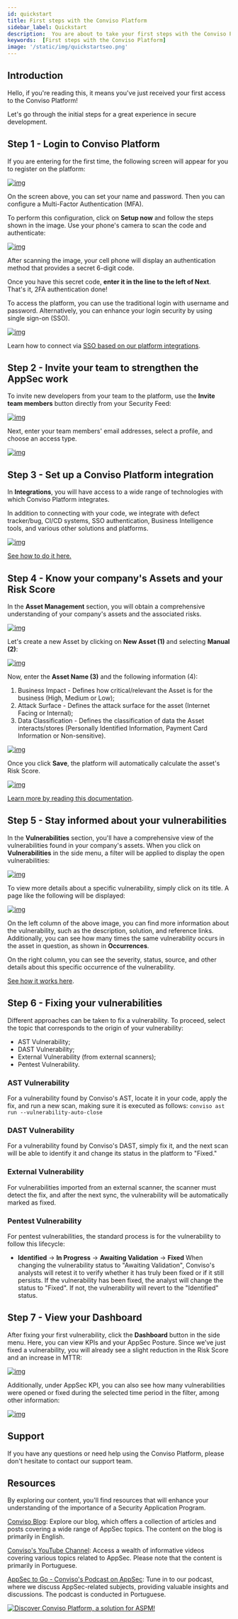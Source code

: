 ```yaml
---
id: quickstart
title: First steps with the Conviso Platform
sidebar_label: Quickstart
description:  You are about to take your first steps with the Conviso Platform and start a new experience with secure development. Let's go!
keywords:  [First steps with the Conviso Platform]
image: '/static/img/quickstartseo.png'
---
```


## Introduction

Hello, if you're reading this, it means you've just received your first access to the Conviso Platform! 

Let's go through the initial steps for a great experience in secure development.

## Step 1 - Login to Conviso Platform
If you are entering for the first time, the following screen will appear for you to register on the platform:

<div style={{textAlign: 'center', maxWidth: '50%' }}>

[![img](../../static/img/start-here/start-here-img1.png 'Login to Conviso Platform')](https://cta-service-cms2.hubspot.com/web-interactives/public/v1/track/redirect?encryptedPayload=AVxigLKtcWzoFbzpyImNNQsXC9S54LjJuklwM39zNd7hvSoR%2FVTX%2FXjNdqdcIIDaZwGiNwYii5hXwRR06puch8xINMyL3EXxTMuSG8Le9if9juV3u%2F%2BX%2FCKsCZN1tLpW39gGnNpiLedq%2BrrfmYxgh8G%2BTcRBEWaKasQ%3D&webInteractiveContentId=125788977029&portalId=5613826)

</div>

On the screen above, you can set your name and password. Then you can configure a Multi-Factor Authentication (MFA).

To perform this configuration, click on **Setup now** and follow the steps shown in the image. Use your phone's camera to scan the code and authenticate:

<div style={{textAlign: 'center', maxWidth: '50%' }}>

[![img](../../static/img/start-here/start-here-img2.png 'Setup a Multiple Factor setting')](https://cta-service-cms2.hubspot.com/web-interactives/public/v1/track/redirect?encryptedPayload=AVxigLKtcWzoFbzpyImNNQsXC9S54LjJuklwM39zNd7hvSoR%2FVTX%2FXjNdqdcIIDaZwGiNwYii5hXwRR06puch8xINMyL3EXxTMuSG8Le9if9juV3u%2F%2BX%2FCKsCZN1tLpW39gGnNpiLedq%2BrrfmYxgh8G%2BTcRBEWaKasQ%3D&webInteractiveContentId=125788977029&portalId=5613826)

</div>

After scanning the image, your cell phone will display an authentication method that provides a secret 6-digit code.

Once you have this secret code, **enter it in the line to the left of Next**. That's it, 2FA authentication done!

To access the platform, you can use the traditional login with username and password. Alternatively, you can enhance your login security by using single sign-on (SSO).

<div style={{textAlign: 'center', maxWidth: '90%'}}>

[![img](../../static/img/start-here/start-here-img3.png 'Login security using a single sign-on (SSO)')](https://cta-service-cms2.hubspot.com/web-interactives/public/v1/track/redirect?encryptedPayload=AVxigLKtcWzoFbzpyImNNQsXC9S54LjJuklwM39zNd7hvSoR%2FVTX%2FXjNdqdcIIDaZwGiNwYii5hXwRR06puch8xINMyL3EXxTMuSG8Le9if9juV3u%2F%2BX%2FCKsCZN1tLpW39gGnNpiLedq%2BrrfmYxgh8G%2BTcRBEWaKasQ%3D&webInteractiveContentId=125788977029&portalId=5613826)

</div>

Learn how to connect via [SSO based on our platform integrations](/integrations/google.md).

## Step 2 - Invite your team to strengthen the AppSec work
To invite new developers from your team to the platform, use the **Invite team members** button directly from your Security Feed:

<div style={{textAlign: 'center', maxWidth: '80%' }}>

[![img](../../static/img/start-here/start-here-img4.png 'Invite your team')](https://cta-service-cms2.hubspot.com/web-interactives/public/v1/track/redirect?encryptedPayload=AVxigLKtcWzoFbzpyImNNQsXC9S54LjJuklwM39zNd7hvSoR%2FVTX%2FXjNdqdcIIDaZwGiNwYii5hXwRR06puch8xINMyL3EXxTMuSG8Le9if9juV3u%2F%2BX%2FCKsCZN1tLpW39gGnNpiLedq%2BrrfmYxgh8G%2BTcRBEWaKasQ%3D&webInteractiveContentId=125788977029&portalId=5613826)

</div>

Next, enter your team members' email addresses, select a profile, and choose an access type.

<div style={{textAlign: 'center', maxWidth: '80%' }}>

[![img](../../static/img/start-here/start-here-img4.png 'Invite your team')](https://cta-service-cms2.hubspot.com/web-interactives/public/v1/track/redirect?encryptedPayload=AVxigLKtcWzoFbzpyImNNQsXC9S54LjJuklwM39zNd7hvSoR%2FVTX%2FXjNdqdcIIDaZwGiNwYii5hXwRR06puch8xINMyL3EXxTMuSG8Le9if9juV3u%2F%2BX%2FCKsCZN1tLpW39gGnNpiLedq%2BrrfmYxgh8G%2BTcRBEWaKasQ%3D&webInteractiveContentId=125788977029&portalId=5613826)

</div>

<!--If you have any questions about profiles and access types, [click here]("Users Management").-->

## Step 3 - Set up a Conviso Platform integration

In **Integrations**, you will have access to a wide range of technologies with which Conviso Platform integrates.

In addition to connecting with your code, we integrate with defect tracker/bug, CI/CD systems, SSO authentication, Business Intelligence tools, and various other solutions and platforms.

<div style={{textAlign: 'center'}}>

[![img](../../static/img/start-here/start-here-img6.png 'Integrations')](https://cta-service-cms2.hubspot.com/web-interactives/public/v1/track/redirect?encryptedPayload=AVxigLKtcWzoFbzpyImNNQsXC9S54LjJuklwM39zNd7hvSoR%2FVTX%2FXjNdqdcIIDaZwGiNwYii5hXwRR06puch8xINMyL3EXxTMuSG8Le9if9juV3u%2F%2BX%2FCKsCZN1tLpW39gGnNpiLedq%2BrrfmYxgh8G%2BTcRBEWaKasQ%3D&webInteractiveContentId=125788977029&portalId=5613826)

</div>

[See how to do it here.](/integrations/integrations_intro.md)

## Step 4 - Know your company's Assets and your Risk Score

In the **Asset Management** section, you will obtain a comprehensive understanding of your company's assets and the associated risks.

<div style={{textAlign: 'center'}}>

[![img](../../static/img/start-here/start-here-img7.png 'In the Assets Management section')](https://cta-service-cms2.hubspot.com/web-interactives/public/v1/track/redirect?encryptedPayload=AVxigLKtcWzoFbzpyImNNQsXC9S54LjJuklwM39zNd7hvSoR%2FVTX%2FXjNdqdcIIDaZwGiNwYii5hXwRR06puch8xINMyL3EXxTMuSG8Le9if9juV3u%2F%2BX%2FCKsCZN1tLpW39gGnNpiLedq%2BrrfmYxgh8G%2BTcRBEWaKasQ%3D&webInteractiveContentId=125788977029&portalId=5613826)

</div>

Let's create a new Asset by clicking on **New Asset (1)** and selecting **Manual (2)**:

<div style={{textAlign: 'center'}}>

[![img](../../static/img/start-here/start-here-img8.png 'In the Assets Management section')](https://cta-service-cms2.hubspot.com/web-interactives/public/v1/track/redirect?encryptedPayload=AVxigLKtcWzoFbzpyImNNQsXC9S54LjJuklwM39zNd7hvSoR%2FVTX%2FXjNdqdcIIDaZwGiNwYii5hXwRR06puch8xINMyL3EXxTMuSG8Le9if9juV3u%2F%2BX%2FCKsCZN1tLpW39gGnNpiLedq%2BrrfmYxgh8G%2BTcRBEWaKasQ%3D&webInteractiveContentId=125788977029&portalId=5613826)

</div>

Now, enter the **Asset Name (3)** and the following information (4):
1. Business Impact - Defines how critical/relevant the Asset is for the business (High, Medium or Low);
2. Attack Surface - Defines the attack surface for the asset (Internet Facing or Internal);
3. Data Classification - Defines the classification of data the Asset interacts/stores (Personally Identified Information, Payment Card Information or Non-sensitive).

<div style={{textAlign: 'center'}}>

[![img](../../static/img/start-here/start-here-img9.png 'In the Assets Management section')](https://cta-service-cms2.hubspot.com/web-interactives/public/v1/track/redirect?encryptedPayload=AVxigLKtcWzoFbzpyImNNQsXC9S54LjJuklwM39zNd7hvSoR%2FVTX%2FXjNdqdcIIDaZwGiNwYii5hXwRR06puch8xINMyL3EXxTMuSG8Le9if9juV3u%2F%2BX%2FCKsCZN1tLpW39gGnNpiLedq%2BrrfmYxgh8G%2BTcRBEWaKasQ%3D&webInteractiveContentId=125788977029&portalId=5613826)

</div>

Once you click **Save**, the platform will automatically calculate the asset's Risk Score.

<div style={{textAlign: 'center'}}>

[![img](../../static/img/start-here/start-here-img10.png 'In the Assets Management section')](https://cta-service-cms2.hubspot.com/web-interactives/public/v1/track/redirect?encryptedPayload=AVxigLKtcWzoFbzpyImNNQsXC9S54LjJuklwM39zNd7hvSoR%2FVTX%2FXjNdqdcIIDaZwGiNwYii5hXwRR06puch8xINMyL3EXxTMuSG8Le9if9juV3u%2F%2BX%2FCKsCZN1tLpW39gGnNpiLedq%2BrrfmYxgh8G%2BTcRBEWaKasQ%3D&webInteractiveContentId=125788977029&portalId=5613826)

</div>

[Learn more by reading this documentation](/general/assets_management.md).

## Step 5 - Stay informed about your vulnerabilities​

In the **Vulnerabilities** section, you'll have a comprehensive view of the vulnerabilities found in your company's assets. When you click on **Vulnerabilities** in the side menu, a filter will be applied to display the open vulnerabilities:

<div style={{textAlign: 'center'}}>

[![img](../../static/img/start-here/start-here-img11.png 'Vulnerabilities')](https://cta-service-cms2.hubspot.com/web-interactives/public/v1/track/redirect?encryptedPayload=AVxigLKtcWzoFbzpyImNNQsXC9S54LjJuklwM39zNd7hvSoR%2FVTX%2FXjNdqdcIIDaZwGiNwYii5hXwRR06puch8xINMyL3EXxTMuSG8Le9if9juV3u%2F%2BX%2FCKsCZN1tLpW39gGnNpiLedq%2BrrfmYxgh8G%2BTcRBEWaKasQ%3D&webInteractiveContentId=125788977029&portalId=5613826)

</div>

To view more details about a specific vulnerability, simply click on its title. A page like the following will be displayed:

<div style={{textAlign: 'center'}}>

[![img](../../static/img/start-here/start-here-img9.png 'In the Assets Management section')](https://cta-service-cms2.hubspot.com/web-interactives/public/v1/track/redirect?encryptedPayload=AVxigLKtcWzoFbzpyImNNQsXC9S54LjJuklwM39zNd7hvSoR%2FVTX%2FXjNdqdcIIDaZwGiNwYii5hXwRR06puch8xINMyL3EXxTMuSG8Le9if9juV3u%2F%2BX%2FCKsCZN1tLpW39gGnNpiLedq%2BrrfmYxgh8G%2BTcRBEWaKasQ%3D&webInteractiveContentId=125788977029&portalId=5613826)

</div>

On the left column of the above image, you can find more information about the vulnerability, such as the description, solution, and reference links. Additionally, you can see how many times the same vulnerability occurs in the asset in question, as shown in **Occurrences**.

On the right column, you can see the severity, status, source, and other details about this specific occurrence of the vulnerability.

[See how it works here](https://docs.convisoappsec.com/general/vulnerabilities_management).

## Step 6 - Fixing your vulnerabilities

Different approaches can be taken to fix a vulnerability. To proceed, select the topic that corresponds to the origin of your vulnerability:
- AST Vulnerability;
- DAST Vulnerability;
- External Vulnerability (from external scanners);
- Pentest Vulnerability.

### AST Vulnerability

For a vulnerability found by Conviso's AST, locate it in your code, apply the fix, and run a new scan, making sure it is executed as follows:
```conviso ast run --vulnerability-auto-close```

### DAST Vulnerability

For a vulnerability found by Conviso's DAST, simply fix it, and the next scan will be able to identify it and change its status in the platform to "Fixed."

### External Vulnerability

For vulnerabilities imported from an external scanner, the scanner must detect the fix, and after the next sync, the vulnerability will be automatically marked as fixed.

### Pentest Vulnerability

For pentest vulnerabilities, the standard process is for the vulnerability to follow this lifecycle:
- **Identified** -> **In Progress** -> **Awaiting Validation** -> **Fixed**
When changing the vulnerability status to "Awaiting Validation", Conviso's analysts will retest it to verify whether it has truly been fixed or if it still persists. If the vulnerability has been fixed, the analyst will change the status to "Fixed". If not, the vulnerability will revert to the "Identified" status.

<!-- ATUALIZAR IMAGENS DO DASHBOARD -->
## Step 7 - View your Dashboard

After fixing your first vulnerability, click the **Dashboard** button in the side menu. Here, you can view KPIs and your AppSec Posture. Since we’ve just fixed a vulnerability, you will already see a slight reduction in the Risk Score and an increase in MTTR:

<div style={{textAlign: 'center'}}>

[![img](../../static/img/start-here/start-here-img13.png 'Dashboard')](https://cta-service-cms2.hubspot.com/web-interactives/public/v1/track/redirect?encryptedPayload=AVxigLKtcWzoFbzpyImNNQsXC9S54LjJuklwM39zNd7hvSoR%2FVTX%2FXjNdqdcIIDaZwGiNwYii5hXwRR06puch8xINMyL3EXxTMuSG8Le9if9juV3u%2F%2BX%2FCKsCZN1tLpW39gGnNpiLedq%2BrrfmYxgh8G%2BTcRBEWaKasQ%3D&webInteractiveContentId=125788977029&portalId=5613826)

</div>

Additionally, under AppSec KPI, you can also see how many vulnerabilities were opened or fixed during the selected time period in the filter, among other information:

<div style={{textAlign: 'center'}}>

[![img](../../static/img/start-here/start-here-img14.png 'Dashboard')](https://cta-service-cms2.hubspot.com/web-interactives/public/v1/track/redirect?encryptedPayload=AVxigLKtcWzoFbzpyImNNQsXC9S54LjJuklwM39zNd7hvSoR%2FVTX%2FXjNdqdcIIDaZwGiNwYii5hXwRR06puch8xINMyL3EXxTMuSG8Le9if9juV3u%2F%2BX%2FCKsCZN1tLpW39gGnNpiLedq%2BrrfmYxgh8G%2BTcRBEWaKasQ%3D&webInteractiveContentId=125788977029&portalId=5613826)

</div>

<!--Learn how to [build your project for a security initiative in your application](/general/projects_management.md).-->

## Support

If you have any questions or need help using the Conviso Platform, please don't hesitate to contact our support team.

## Resources
By exploring our content, you'll find resources that will enhance your understanding of the importance of a Security Application Program.

[Conviso Blog](https://bit.ly/3JtXM8A): Explore our blog, which offers a collection of articles and posts covering a wide range of AppSec topics. The content on the blog is primarily in English.

[Conviso's YouTube Channel](https://bit.ly/3NIbbfM): Access a wealth of informative videos covering various topics related to AppSec. Please note that the content is primarily in Portuguese.

[AppSec to Go - Conviso's Podcast on AppSec](https://spoti.fi/43UJQwN): Tune in to our podcast, where we discuss AppSec-related subjects, providing valuable insights and discussions. The podcast is conducted in Portuguese.

[![Discover Conviso Platform, a solution for ASPM!](https://no-cache.hubspot.com/cta/default/5613826/interactive-125788977029.png)](https://cta-service-cms2.hubspot.com/web-interactives/public/v1/track/redirect?encryptedPayload=AVxigLKtcWzoFbzpyImNNQsXC9S54LjJuklwM39zNd7hvSoR%2FVTX%2FXjNdqdcIIDaZwGiNwYii5hXwRR06puch8xINMyL3EXxTMuSG8Le9if9juV3u%2F%2BX%2FCKsCZN1tLpW39gGnNpiLedq%2BrrfmYxgh8G%2BTcRBEWaKasQ%3D&webInteractiveContentId=125788977029&portalId=5613826)